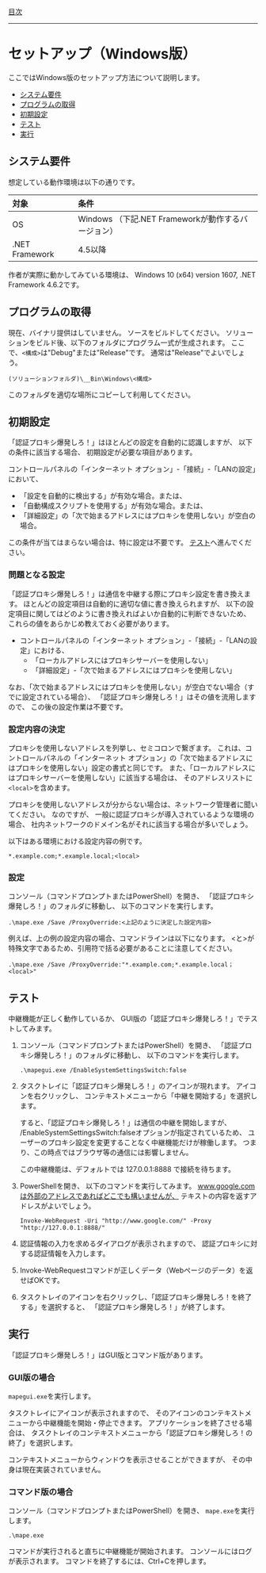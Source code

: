[目次](Index.md)

---

# セットアップ（Windows版）

ここではWindows版のセットアップ方法について説明します。

* [システム要件](#システム要件)
* [プログラムの取得](#プログラムの取得)
* [初期設定](#初期設定)
* [テスト](#テスト)
* [実行](#実行)


## システム要件

想定している動作環境は以下の通りです。

| 対象 | 条件 |
|:-----|:-----|
| OS | Windows （下記.NET Frameworkが動作するバージョン）|
| .NET Framework | 4.5以降 |

作者が実際に動かしてみている環境は、
Windows 10 (x64) version 1607, .NET Framework 4.6.2です。


## プログラムの取得

現在、バイナリ提供はしていません。
ソースをビルドしてください。
ソリューションをビルド後、以下のフォルダにプログラム一式が生成されます。
ここで、`<構成>`は"Debug"または"Release"です。
通常は"Release"でよいでしょう。

```
(ソリューションフォルダ)\__Bin\Windows\<構成>
```

このフォルダを適切な場所にコピーして利用してください。


## 初期設定

「認証プロキシ爆発しろ！」はほとんどの設定を自動的に認識しますが、
以下の条件に該当する場合、
初期設定が必要な項目があります。

コントロールパネルの「インターネット オプション」-「接続」-「LANの設定」において、
* 「設定を自動的に検出する」が有効な場合。または、
* 「自動構成スクリプトを使用する」が有効な場合。または、
* 「詳細設定」の「次で始まるアドレスにはプロキシを使用しない」が空白の場合。

この条件が当てはまらない場合は、特に設定は不要です。
[テスト](#テスト)へ進んでください。

### 問題となる設定

「認証プロキシ爆発しろ！」は通信を中継する際にプロキシ設定を書き換えます。
ほとんどの設定項目は自動的に適切な値に書き換えられますが、
以下の設定項目に関してはどのように書き換えればよいか自動的に判断できないため、
これらの値をあらかじめ教えておく必要があります。

* コントロールパネルの「インターネット オプション」-「接続」-「LANの設定」における、
    * 「ローカルアドレスにはプロキシサーバーを使用しない」
    * 「詳細設定」-「次で始まるアドレスにはプロキシを使用しない」

なお、「次で始まるアドレスにはプロキシを使用しない」が空白でない場合（すでに設定されている場合）、
「認証プロキシ爆発しろ！」はその値を流用しますので、
この後の設定作業は不要です。

### 設定内容の決定

プロキシを使用しないアドレスを列挙し、セミコロンで繋ぎます。
これは、コントロールパネルの「インターネット オプション」の「次で始まるアドレスにはプロキシを使用しない」設定の書式と同じです。
また、「ローカルアドレスにはプロキシサーバーを使用しない」に該当する場合は、
そのアドレスリストに`<local>`を含めます。

プロキシを使用しないアドレスが分からない場合は、ネットワーク管理者に聞いてください。
なのですが、
一般に認証プロキシが導入されているような環境の場合、
社内ネットワークのドメイン名がそれに該当する場合が多いでしょう。

以下はある環境における設定内容の例です。

```
*.example.com;*.example.local;<local>
```

### 設定

コンソール（コマンドプロンプトまたはPowerShell）を開き、
「認証プロキシ爆発しろ！」のフォルダに移動し、
以下のコマンドを実行します。

```
.\mape.exe /Save /ProxyOverride:<上記のように決定した設定内容>
```

例えば、上の例の設定内容の場合、コマンドラインは以下になります。
&lt;と&gt;が特殊文字であるため、引用符で括る必要があることに注意してください。

```
.\mape.exe /Save /ProxyOverride:"*.example.com;*.example.local；<local>"
```


## テスト

中継機能が正しく動作しているか、
GUI版の「認証プロキシ爆発しろ！」でテストしてみます。

1. コンソール（コマンドプロンプトまたはPowerShell）を開き、
「認証プロキシ爆発しろ！」のフォルダに移動し、
以下のコマンドを実行します。

    ```
    .\mapegui.exe /EnableSystemSettingsSwitch:false
    ```

1. タスクトレイに「認証プロキシ爆発しろ！」のアイコンが現れます。
アイコンを右クリックし、
コンテキストメニューから「中継を開始する」を選択します。

    すると、「認証プロキシ爆発しろ！」は通信の中継を開始しますが、
    /EnableSystemSettingsSwitch:falseオプションが指定されているため、
    ユーザーのプロキシ設定を変更することなく中継機能だけが稼働します。
    つまり、この時点ではブラウザ等の通信には影響しません。

    この中継機能は、デフォルトでは 127.0.0.1:8888 で接続を待ちます。

1. PowerShellを開き、
以下のコマンドを実行してみます。
www.google.comは外部のアドレスであればどこでも構いませんが、
テキストの内容を返すアドレスがよいでしょう。

    ```
    Invoke-WebRequest -Uri "http://www.google.com/" -Proxy "http://127.0.0.1:8888/"
    ```

1. 認証情報の入力を求めるダイアログが表示されますので、
認証プロキシに対する認証情報を入力します。

1. Invoke-WebRequestコマンドが正しくデータ（Webページのデータ）を返せばOKです。

1. タスクトレイのアイコンを右クリックし、「認証プロキシ爆発しろ！を終了する」を選択すると、
「認証プロキシ爆発しろ！」が終了します。


## 実行

「認証プロキシ爆発しろ！」はGUI版とコマンド版があります。

### GUI版の場合

`mapegui.exe`を実行します。

タスクトレイにアイコンが表示されますので、
そのアイコンのコンテキストメニューから中継機能を開始・停止できます。
アプリケーションを終了させる場合は、
タスクトレイのコンテキストメニューから「認証プロキシ爆発しろ！の終了」を選択します。

コンテキストメニューからウィンドウを表示させることができますが、
その中身は現在実装されていません。

### コマンド版の場合

コンソール（コマンドプロンプトまたはPowerShell）を開き、
`mape.exe`を実行します。

```
.\mape.exe
```

コマンドが実行されると直ちに中継機能が開始されます。
コンソールにはログが表示されます。
コマンドを終了するには、Ctrl+Cを押します。
